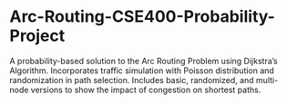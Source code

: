 # Arc-Routing-CSE400-Probability-Project
A probability-based solution to the Arc Routing Problem using Dijkstra’s Algorithm. Incorporates traffic simulation with Poisson distribution and randomization in path selection. Includes basic, randomized, and multi-node versions to show the impact of congestion on shortest paths.
